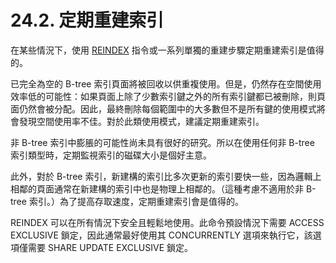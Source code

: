 # 24.2. 定期重建索引

在某些情況下，使用 [REINDEX](../../reference/sql-commands/reindex.md) 指令或一系列單獨的重建步驟定期重建索引是值得的。

已完全為空的 B-tree 索引頁面將被回收以供重複使用。但是，仍然存在空間使用效率低的可能性：如果頁面上除了少數索引鍵之外的所有索引鍵都已被刪除，則頁面仍然會被分配。因此，最終刪除每個範圍中的大多數但不是所有鍵的使用模式將會發現空間使用率不佳。對於此類使用模式，建議定期重建索引。

非 B-tree 索引中膨脹的可能性尚未具有很好的研究。所以在使用任何非 B-tree 索引類型時，定期監視索引的磁碟大小是個好主意。

此外，對於 B-tree 索引，新建構的索引比多次更新的索引要快一些，因為邏輯上相鄰的頁面通常在新建構的索引中也是物理上相鄰的。（這種考慮不適用於非 B-tree 索引。）為了提高存取速度，定期重建索引會是值得的。

REINDEX 可以在所有情況下安全且輕鬆地使用。此命令預設情況下需要 ACCESS EXCLUSIVE 鎖定，因此通常最好使用其 CONCURRENTLY 選項來執行它，該選項僅需要 SHARE UPDATE EXCLUSIVE 鎖定。

